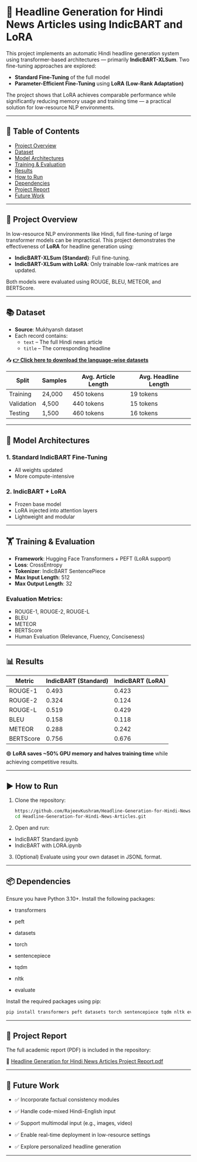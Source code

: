 # 📰 Headline Generation for Hindi News Articles using IndicBART and LoRA

This project implements an automatic Hindi headline generation system using transformer-based architectures — primarily **IndicBART-XLSum**. Two fine-tuning approaches are explored:
- **Standard Fine-Tuning** of the full model
- **Parameter-Efficient Fine-Tuning** using **LoRA (Low-Rank Adaptation)**

The project shows that LoRA achieves comparable performance while significantly reducing memory usage and training time — a practical solution for low-resource NLP environments.

---

## 📌 Table of Contents

- [Project Overview](#project-overview)
- [Dataset](#dataset)
- [Model Architectures](#model-architectures)
- [Training & Evaluation](#training--evaluation)
- [Results](#results)
- [How to Run](#how-to-run)
- [Dependencies](#dependencies)
- [Project Report](#project-report)
- [Future Work](#future-work)

---

## 📘 Project Overview

In low-resource NLP environments like Hindi, full fine-tuning of large transformer models can be impractical. This project demonstrates the effectiveness of **LoRA** for headline generation using:
- **IndicBART-XLSum (Standard)**: Full fine-tuning.
- **IndicBART-XLSum with LoRA**: Only trainable low-rank matrices are updated.

Both models were evaluated using ROUGE, BLEU, METEOR, and BERTScore.

---

## 📚 Dataset

- **Source**: Mukhyansh dataset
- Each record contains:
  - `text` – The full Hindi news article
  - `title` – The corresponding headline

📥 [**👉 Click here to download the language-wise datasets**](https://drive.google.com/drive/folders/1PYUgWMqELhVbQ_nJ7EtpYo_R1xm7XM6y)


| Split       | Samples | Avg. Article Length | Avg. Headline Length |
|-------------|---------|----------------------|------------------------|
| Training    | 24,000  | 450 tokens           | 19 tokens              |
| Validation  | 4,500   | 440 tokens           | 15 tokens              |
| Testing     | 1,500   | 460 tokens           | 16 tokens              |

---

## 🧠 Model Architectures

### 1. Standard IndicBART Fine-Tuning
- All weights updated
- More compute-intensive

### 2. IndicBART + LoRA
- Frozen base model
- LoRA injected into attention layers
- Lightweight and modular

---

## 🏋️ Training & Evaluation

- **Framework**: Hugging Face Transformers + PEFT (LoRA support)
- **Loss**: CrossEntropy
- **Tokenizer**: IndicBART SentencePiece
- **Max Input Length**: 512
- **Max Output Length**: 32

### Evaluation Metrics:
- ROUGE-1, ROUGE-2, ROUGE-L
- BLEU
- METEOR
- BERTScore
- Human Evaluation (Relevance, Fluency, Conciseness)

---

## 📊 Results

| Metric      | IndicBART (Standard) | IndicBART (LoRA) |
|-------------|----------------------|------------------|
| ROUGE-1     | 0.493                | 0.423            |
| ROUGE-2     | 0.324                | 0.124            |
| ROUGE-L     | 0.519                | 0.429            |
| BLEU        | 0.158                | 0.118            |
| METEOR      | 0.288                | 0.242            |
| BERTScore   | 0.756                | 0.676            |

🟢 **LoRA saves ~50% GPU memory and halves training time** while achieving competitive results.

---

## ▶️ How to Run

1. Clone the repository:
   ```bash
   https://github.com/RajeevKushram/Headline-Generation-for-Hindi-News-Articles.git
   cd Headline-Generation-for-Hindi-News-Articles.git

2. Open and run:
- IndicBART Standard.ipynb
- IndicBART with LORA.ipynb

3. (Optional) Evaluate using your own dataset in JSONL format.

---

## 📦 Dependencies

Ensure you have Python 3.10+. Install the following packages:

- transformers

- peft

- datasets

- torch

- sentencepiece

- tqdm

- nltk

- evaluate

Install the required packages using pip:

  ```bash
  pip install transformers peft datasets torch sentencepiece tqdm nltk evaluate
  ```

---

## 📄 Project Report

The full academic report (PDF) is included in the repository:

📘 [Headline Generation for Hindi News Articles Project Report.pdf](./Headline%20Generation%20for%20Hindi%20News%20Articles%20Project%20Report.pdf)

---

## 🚀 Future Work

- ✅ Incorporate factual consistency modules

- ✅ Handle code-mixed Hindi-English input

- ✅ Support multimodal input (e.g., images, video)

- ✅ Enable real-time deployment in low-resource settings

- ✅ Explore personalized headline generation
---
